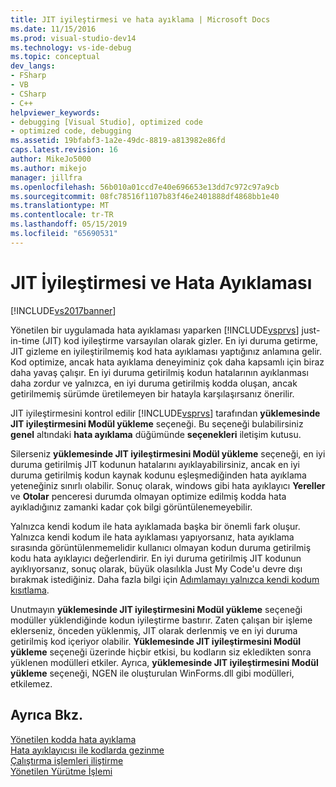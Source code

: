 ```yaml
---
title: JIT iyileştirmesi ve hata ayıklama | Microsoft Docs
ms.date: 11/15/2016
ms.prod: visual-studio-dev14
ms.technology: vs-ide-debug
ms.topic: conceptual
dev_langs:
- FSharp
- VB
- CSharp
- C++
helpviewer_keywords:
- debugging [Visual Studio], optimized code
- optimized code, debugging
ms.assetid: 19bfabf3-1a2e-49dc-8819-a813982e86fd
caps.latest.revision: 16
author: MikeJo5000
ms.author: mikejo
manager: jillfra
ms.openlocfilehash: 56b010a01ccd7e40e696653e13dd7c972c97a9cb
ms.sourcegitcommit: 08fc78516f1107b83f46e2401888df4868bb1e40
ms.translationtype: MT
ms.contentlocale: tr-TR
ms.lasthandoff: 05/15/2019
ms.locfileid: "65690531"
---
```

# <a name="jit-optimization-and-debugging"></a>JIT İyileştirmesi ve Hata Ayıklaması
[!INCLUDE[vs2017banner](../includes/vs2017banner.md)]

Yönetilen bir uygulamada hata ayıklaması yaparken [!INCLUDE[vsprvs](../includes/vsprvs-md.md)] just-in-time (JIT) kod iyileştirme varsayılan olarak gizler. En iyi duruma getirme, JIT gizleme en iyileştirilmemiş kod hata ayıklaması yaptığınız anlamına gelir. Kod optimize, ancak hata ayıklama deneyiminiz çok daha kapsamlı için biraz daha yavaş çalışır. En iyi duruma getirilmiş kodun hatalarının ayıklanması daha zordur ve yalnızca, en iyi duruma getirilmiş kodda oluşan, ancak getirilmemiş sürümde üretilemeyen bir hatayla karşılaşırsanız önerilir.  
  
 JIT iyileştirmesini kontrol edilir [!INCLUDE[vsprvs](../includes/vsprvs-md.md)] tarafından **yüklemesinde JIT iyileştirmesini Modül yükleme** seçeneği. Bu seçeneği bulabilirsiniz **genel** altındaki **hata ayıklama** düğümünde **seçenekleri** iletişim kutusu.  
  
 Silerseniz **yüklemesinde JIT iyileştirmesini Modül yükleme** seçeneği, en iyi duruma getirilmiş JIT kodunun hatalarını ayıklayabilirsiniz, ancak en iyi duruma getirilmiş kodun kaynak kodunu eşleşmediğinden hata ayıklama yeteneğiniz sınırlı olabilir. Sonuç olarak, windows gibi hata ayıklayıcı **Yereller** ve **Otolar** penceresi durumda olmayan optimize edilmiş kodda hata ayıkladığınız zamanki kadar çok bilgi görüntülenemeyebilir.  
  
 Yalnızca kendi kodum ile hata ayıklamada başka bir önemli fark oluşur. Yalnızca kendi kodum ile hata ayıklaması yapıyorsanız, hata ayıklama sırasında görüntülenmemelidir kullanıcı olmayan kodun duruma getirilmiş kodu hata ayıklayıcı değerlendirir. En iyi duruma getirilmiş JIT kodunun ayıklıyorsanız, sonuç olarak, büyük olasılıkla Just My Code'u devre dışı bırakmak istediğiniz. Daha fazla bilgi için [Adımlamayı yalnızca kendi kodum kısıtlama](../debugger/just-my-code.md#BKMK_Enable_or_disable_Just_My_Code).  
  
 Unutmayın **yüklemesinde JIT iyileştirmesini Modül yükleme** seçeneği modüller yüklendiğinde kodun iyileştirme bastırır. Zaten çalışan bir işleme eklerseniz, önceden yüklenmiş, JIT olarak derlenmiş ve en iyi duruma getirilmiş kod içeriyor olabilir. **Yüklemesinde JIT iyileştirmesini Modül yükleme** seçeneği üzerinde hiçbir etkisi, bu kodların siz ekledikten sonra yüklenen modülleri etkiler. Ayrıca, **yüklemesinde JIT iyileştirmesini Modül yükleme** seçeneği, NGEN ile oluşturulan WinForms.dll gibi modülleri, etkilemez.  
  
## <a name="see-also"></a>Ayrıca Bkz.  
 [Yönetilen kodda hata ayıklama](../debugger/debugging-managed-code.md)   
 [Hata ayıklayıcısı ile kodlarda gezinme](../debugger/navigating-through-code-with-the-debugger.md)   
 [Çalıştırma işlemleri iliştirme](../debugger/attach-to-running-processes-with-the-visual-studio-debugger.md)   
 [Yönetilen Yürütme İşlemi](https://msdn.microsoft.com/library/476b03dc-2b12-49a7-b067-41caeaa2f533)
